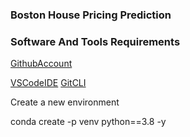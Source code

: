 ### Boston House Pricing Prediction
### Software And Tools Requirements

[GithubAccount](https://github.com)
<!-- [HerokuAccount](https://heroku.com) -->
[VSCodeIDE](https://code.visualstudio.com/)
[GitCLI](https://git-scm.com/book/en/v2/Getting-Started-The-Command-Line)


Create a new environment

conda create -p venv python==3.8 -y
